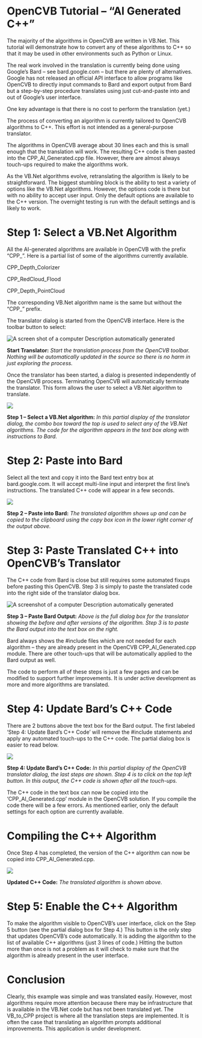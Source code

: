 # OpenCVB Tutorial – “AI Generated C++”

The majority of the algorithms in OpenCVB are written in VB.Net. This tutorial will demonstrate how to convert any of these algorithms to C++ so that it may be used in other environments such as Python or Linux.

The real work involved in the translation is currently being done using Google’s Bard – see bard.google.com – but there are plenty of alternatives. Google has not released an official API interface to allow programs like OpenCVB to directly input commands to Bard and export output from Bard but a step-by-step procedure translates using just cut-and-paste into and out of Google’s user interface.

One key advantage is that there is no cost to perform the translation (yet.)

The process of converting an algorithm is currently tailored to OpenCVB algorithms to C++. This effort is not intended as a general-purpose translator.

The algorithms in OpenCVB average about 30 lines each and this is small enough that the translation will work. The resulting C++ code is then pasted into the CPP_AI_Generated.cpp file. However, there are almost always touch-ups required to make the algorithms work.

As the VB.Net algorithms evolve, retranslating the algorithm is likely to be straightforward. The biggest stumbling block is the ability to test a variety of options like the VB.Net algorithms. However, the options code is there but with no ability to accept user input. Only the default options are available to the C++ version. The overnight testing is run with the default settings and is likely to work.

# Step 1: Select a VB.Net Algorithm

All the AI-generated algorithms are available in OpenCVB with the prefix “CPP_”. Here is a partial list of some of the algorithms currently available.

CPP_Depth_Colorizer

CPP_RedCloud_Flood

CPP_Depth_PointCloud

The corresponding VB.Net algorithm name is the same but without the “CPP_” prefix.

The translator dialog is started from the OpenCVB interface. Here is the toolbar button to select:

![A screen shot of a computer Description automatically generated](media/86bab3338bba640ac3c8fa4505296c86.png)

**Start Translator:** *Start the translation process from the OpenCVB toolbar. Nothing will be automatically updated in the source so there is no harm in just exploring the process.*

Once the translator has been started, a dialog is presented independently of the OpenCVB process. Terminating OpenCVB will automatically terminate the translator. This form allows the user to select a VB.Net algorithm to translate.

![](media/0863fe0538e00acc9e6d53c7c9e84712.png)

**Step 1 – Select a VB.Net algorithm:** *In this partial display of the translator dialog, the combo box toward the top is used to select any of the VB.Net algorithms. The code for the algorithm appears in the text box along with instructions to Bard.*

# Step 2: Paste into Bard

Select all the text and copy it into the Bard text entry box at bard.google.com. It will accept multi-line input and interpret the first line’s instructions. The translated C++ code will appear in a few seconds.

![](media/758667369b50f94f972d3024b77b63e0.png)

**Step 2 – Paste into Bard:** *The translated algorithm shows up and can be copied to the clipboard using the copy box icon in the lower right corner of the output above.*

# Step 3: Paste Translated C++ into OpenCVB’s Translator

The C++ code from Bard is close but still requires some automated fixups before pasting this OpenCVB. Step 3 is simply to paste the translated code into the right side of the translator dialog box.

![A screenshot of a computer Description automatically generated](media/5d612fcedf0a0ab2d37f3158d578aeb8.png)

**Step 3 – Paste Bard Output:** *Above is the full dialog box for the translator showing the before and after versions of the algorithm. Step 3 is to paste the Bard output into the text box on the right.*

Bard always shows the \#include files which are not needed for each algorithm – they are already present in the OpenCVB CPP_AI_Generated.cpp module. There are other touch-ups that will be automatically applied to the Bard output as well.

The code to perform all of these steps is just a few pages and can be modified to support further improvements. It is under active development as more and more algorithms are translated.

# Step 4: Update Bard’s C++ Code

There are 2 buttons above the text box for the Bard output. The first labeled ‘Step 4: Update Bard’s C++ Code’ will remove the \#include statements and apply any automated touch-ups to the C++ code. The partial dialog box is easier to read below.

![](media/d9a8bc2cdc95111d40590a216b9ff8ff.png)

**Step 4: Update Bard’s C++ Code:** *In this partial display of the OpenCVB translator dialog, the last steps are shown. Step 4 is to click on the top left button. In this output, the C++ code is shown after all the touch-ups.*

The C++ code in the text box can now be copied into the ‘CPP_AI_Generated.cpp’ module in the OpenCVB solution. If you compile the code there will be a few errors. As mentioned earlier, only the default settings for each option are currently available.

# Compiling the C++ Algorithm

Once Step 4 has completed, the version of the C++ algorithm can now be copied into CPP_AI_Generated.cpp.

![](media/06a16085a84467575d8b2ccda246d90a.png)

**Updated C++ Code:** *The translated algorithm is shown above.*

# Step 5: Enable the C++ Algorithm

To make the algorithm visible to OpenCVB’s user interface, click on the Step 5 button (see the partial dialog box for Step 4.) This button is the only step that updates OpenCVB’s code automatically. It is adding the algorithm to the list of available C++ algorithms (just 3 lines of code.) Hitting the button more than once is not a problem as it will check to make sure that the algorithm is already present in the user interface.

# Conclusion

Clearly, this example was simple and was translated easily. However, most algorithms require more attention because there may be infrastructure that is available in the VB.Net code but has not been translated yet. The VB_to_CPP project is where all the translation steps are implemented. It is often the case that translating an algorithm prompts additional improvements. This application is under development.

# 
